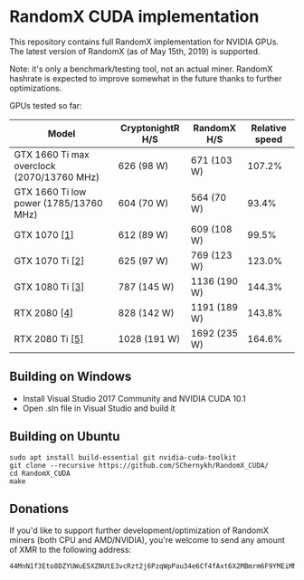 # RandomX CUDA implementation

This repository contains full RandomX implementation for NVIDIA GPUs. The latest version of RandomX (as of May 15th, 2019) is supported.

Note: it's only a benchmark/testing tool, not an actual miner. RandomX hashrate is expected to improve somewhat in the future thanks to further optimizations.

GPUs tested so far:

Model|CryptonightR H/S|RandomX H/S|Relative speed
-----|---------------|-----------|--------------
GTX 1660 Ti max overclock (2070/13760 MHz)|626 (98 W)|671 (103 W)|107.2%
GTX 1660 Ti low power (1785/13760 MHz)|604 (70 W)|564 (70 W)|93.4%
GTX 1070 [[1]](https://termbin.com/g2z7)|612 (89 W)|609 (108 W)|99.5%
GTX 1070 Ti [[2]](https://termbin.com/orh3)|625 (97 W)|769 (123 W)|123.0%
GTX 1080 Ti [[3]](https://termbin.com/lgir)|787 (145 W)|1136 (190 W)|144.3%
RTX 2080 [[4]](https://termbin.com/cgxn)|828 (142 W)|1191 (189 W)|143.8%
RTX 2080 Ti [[5]](https://termbin.com/zt40)|1028 (191 W)|1692 (235 W)|164.6%

## Building on Windows

- Install Visual Studio 2017 Community and NVIDIA CUDA 10.1
- Open .sln file in Visual Studio and build it

## Building on Ubuntu

```
sudo apt install build-essential git nvidia-cuda-toolkit
git clone --recursive https://github.com/SChernykh/RandomX_CUDA/
cd RandomX_CUDA
make
```

## Donations

If you'd like to support further development/optimization of RandomX miners (both CPU and AMD/NVIDIA), you're welcome to send any amount of XMR to the following address:

```
44MnN1f3Eto8DZYUWuE5XZNUtE3vcRzt2j6PzqWpPau34e6Cf4fAxt6X2MBmrm6F9YMEiMNjN6W4Shn4pLcfNAja621jwyg
```

